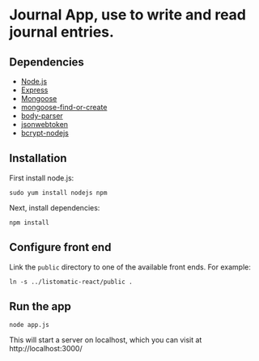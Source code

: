 # Journal App, use to write and read journal entries. 


## Dependencies

- [Node.js](https://nodejs.org/)
- [Express](http://expressjs.com/)
- [Mongoose](http://mongoosejs.com/)
- [mongoose-find-or-create](https://github.com/drudge/mongoose-findorcreate)
- [body-parser](https://github.com/expressjs/body-parser)
- [jsonwebtoken](https://github.com/auth0/node-jsonwebtoken)
- [bcrypt-nodejs](https://github.com/ncb000gt/node.bcrypt.js)

## Installation

First install node.js:

```
sudo yum install nodejs npm
```

Next, install dependencies:

```
npm install
```

## Configure front end

Link the `public` directory to one of the available front ends. For example:

```
ln -s ../listomatic-react/public .
```

## Run the app

```
node app.js
```

This will start a server on localhost, which you can visit at http://localhost:3000/

